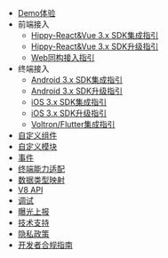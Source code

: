 <!-- docs/_sidebar.md -->
- [Demo体验](development/demo.md)
- 前端接入
  - [Hippy-React&Vue 3.x SDK集成指引](development/react-vue-3.0-integration-guidelines.md)
  - [Hippy-React&Vue 3.x SDK升级指引](development/react-vue-3.0-upgrade-guidelines.md)
  - [Web同构接入指引](development/web-integration-guidelines.md)
- 终端接入
  - [Android 3.x SDK集成指引](development/android-3.0-integration-guidelines.md)
  - [Android 3.x SDK升级指引](development/android-3.0-upgrade-guidelines.md)
  - [iOS 3.x SDK集成指引](development/ios-3.0-integration-guidelines.md)
  - [iOS 3.x SDK升级指引](development/ios-3.0-upgrade-guidelines.md)
  - [Voltron/Flutter集成指引](development/voltron-flutter-integration-guidelines.md)
- [自定义组件](development/native-component.md)
- [自定义模块](development/native-module.md)
- [事件](development/native-event.md)
- [终端能力适配](development/native-adapter.md)
- [数据类型映射](development/type-mapping.md)
- [V8 API](development/v8-api.md)
- [调试](development/debug.md)
- [曝光上报](development/report.md)
- [技术支持](development/support.md)
- [隐私政策](development/privacy.md)
- [开发者合规指南](development/privacy-developer-guide.md)
